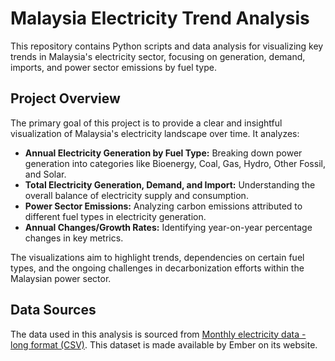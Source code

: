 # Malaysia Electricity Trend Analysis

This repository contains Python scripts and data analysis for visualizing key trends in Malaysia's electricity sector, focusing on generation, demand, imports, and power sector emissions by fuel type.

## Project Overview

The primary goal of this project is to provide a clear and insightful visualization of Malaysia's electricity landscape over time. It analyzes:

* **Annual Electricity Generation by Fuel Type:** Breaking down power generation into categories like Bioenergy, Coal, Gas, Hydro, Other Fossil, and Solar.
* **Total Electricity Generation, Demand, and Import:** Understanding the overall balance of electricity supply and consumption.
* **Power Sector Emissions:** Analyzing carbon emissions attributed to different fuel types in electricity generation.
* **Annual Changes/Growth Rates:** Identifying year-on-year percentage changes in key metrics.

The visualizations aim to highlight trends, dependencies on certain fuel types, and the ongoing challenges in decarbonization efforts within the Malaysian power sector.

## Data Sources

The data used in this analysis is sourced from [Monthly electricity data - long format (CSV)](https://storage.googleapis.com/emb-prod-bkt-publicdata/public-downloads/monthly_full_release_long_format.csv). This dataset is made available by Ember on its website.

